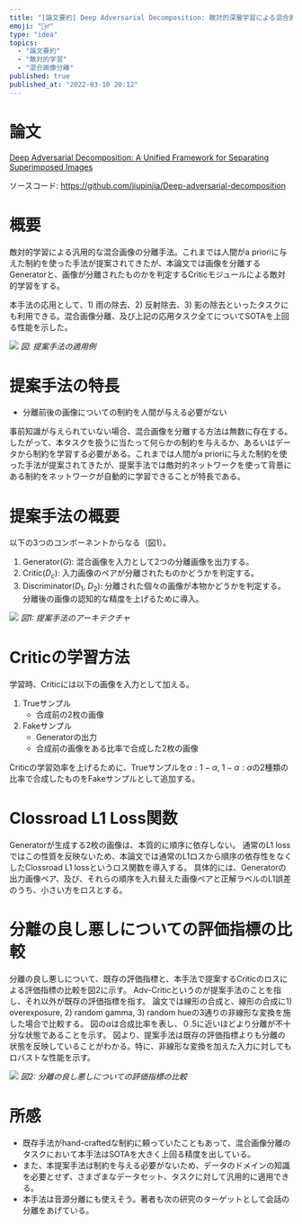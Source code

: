 ```yaml
---
title: "[論文要約] Deep Adversarial Decomposition: 敵対的深層学習による混合画像分離の統一的手法"
emoji: "🤼‍♂️"
type: "idea"
topics:
  - "論文要約"
  - "敵対的学習"
  - "混合画像分離"
published: true
published_at: "2022-03-10 20:12"
---
```


# 論文

[Deep Adversarial Decomposition: A Unified Framework for Separating Superimposed Images](https://openaccess.thecvf.com/content_CVPR_2020/html/Zou_Deep_Adversarial_Decomposition_A_Unified_Framework_for_Separating_Superimposed_Images_CVPR_2020_paper.html)

ソースコード: https://github.com/jiupinjia/Deep-adversarial-decomposition

# 概要

敵対的学習による汎用的な混合画像の分離手法。これまでは人間がa prioriに与えた制約を使った手法が提案されてきたが、本論文では画像を分離するGeneratorと、画像が分離されたものかを判定するCriticモジュールによる敵対的学習をする。

本手法の応用として、1) 雨の除去、2) 反射除去、3) 影の除去といったタスクにも利用できる。混合画像分離、及び上記の応用タスク全てについてSOTAを上回る性能を示した。

![](https://storage.googleapis.com/zenn-user-upload/2d5a83da7084-20220311.jpeg)
*図: 提案手法の適用例*

# 提案手法の特長

* 分離前後の画像についての制約を人間が与える必要がない

事前知識が与えられていない場合、混合画像を分離する方法は無数に存在する。したがって、本タスクを扱うに当たって何らかの制約を与えるか、あるいはデータから制約を学習する必要がある。これまでは人間がa prioriに与えた制約を使った手法が提案されてきたが、提案手法では敵対的ネットワークを使って背景にある制約をネットワークが自動的に学習できることが特長である。

# 提案手法の概要

以下の3つのコンポーネントからなる（図1）。

1. Generator($G$): 混合画像を入力として2つの分離画像を出力する。
2. Critic($D_c$): 入力画像のペアが分離されたものかどうかを判定する。
3. Discriminator($D_1$, $D_2$): 分離された個々の画像が本物かどうかを判定する。分離後の画像の認知的な精度を上げるために導入。

![](https://storage.googleapis.com/zenn-user-upload/b9cc03684f93-20220310.png)
*図1: 提案手法のアーキテクチャ*

# Criticの学習方法

学習時、Criticには以下の画像を入力として加える。

1. Trueサンプル
	* 合成前の2枚の画像
3. Fakeサンプル
	* Generatorの出力
	* 合成前の画像をある比率で合成した2枚の画像

Criticの学習効率を上げるために、Trueサンプルを$\alpha:1-\alpha$, $1-\alpha:\alpha$の2種類の比率で合成したものをFakeサンプルとして追加する。

# Clossroad L1 Loss関数

Generatorが生成する2枚の画像は、本質的に順序に依存しない。
通常のL1 lossではこの性質を反映ないため、本論文では通常のL1ロスから順序の依存性をなくしたClossroad L1 lossというロス関数を導入する。
具体的には、Generatorの出力画像ペア、及び、それらの順序を入れ替えた画像ペアと正解ラベルのL1誤差のうち、小さい方をロスとする。

# 分離の良し悪しについての評価指標の比較

分離の良し悪しについて、既存の評価指標と、本手法で提案するCriticのロスによる評価指標の比較を図2に示す。
Adv-Criticというのが提案手法のことを指し、それ以外が既存の評価指標を指す。
論文では線形の合成と、線形の合成に1) overexposure, 2) random gamma, 3) random hueの3通りの非線形な変換を施した場合で比較する。
図の$\alpha$は合成比率を表し、０.5に近いほどより分離が不十分な状態であることを示す。
図より、提案手法は既存の評価指標よりも分離の状態を反映していることがわかる。特に、非線形な変換を加えた入力に対してもロバストな性能を示す。

![](https://storage.googleapis.com/zenn-user-upload/ec617a929bc3-20220310.png)
*図2: 分離の良し悪しについての評価指標の比較*

# 所感

* 既存手法がhand-craftedな制約に頼っていたこともあって、混合画像分離のタスクにおいて本手法はSOTAを大きく上回る精度を出している。
* また、本提案手法は制約を与える必要がないため、データのドメインの知識を必要とせず、さまざまなデータセット、タスクに対して汎用的に適用できる。
* 本手法は音源分離にも使えそう。著者も次の研究のターゲットとして会話の分離をあげている。
